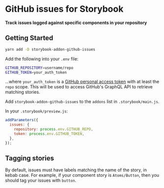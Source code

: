 # GitHub issues for Storybook

**Track issues logged against specific components in your repository**

## Getting Started

```sh
yarn add -D storybook-addon-github-issues
```

Add the following into your `.env` file:

```sh
GITHUB_REPOSITORY=username/repo
GITHUB_TOKEN=your_auth_token
```

...where `your_auth_token` is a [GitHub personal access token](https://github.com/settings/tokens)
with at least the `repo` scope. This will be used to access GitHub's GraphQL API to retrieve matching stories.

Add `storybook-addon-github-issues` to the `addons` list in `.storybook/main.js`.

In your `.storybook/preview.js`:

```javascript
addParameters({
  issues: {
    repository: process.env.GITHUB_REPO,
    token: process.env.GITHUB_TOKEN,
  },
});
```

## Tagging stories

By default, issues must have labels matching the name of the story, in kebab case.
For example, if your component story is `Atoms/Button`, then you should tag your issues with `button`.
